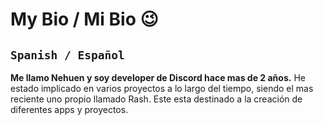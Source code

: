 # My Bio / Mi Bio 😉
## `Spanish / Español`
__Me llamo Nehuen y soy developer de Discord hace mas de 2 años.__
He estado implicado en varios proyectos a lo largo del tiempo, siendo el mas reciente uno propio llamado Rash. Este esta destinado a la creación de diferentes apps y proyectos.



